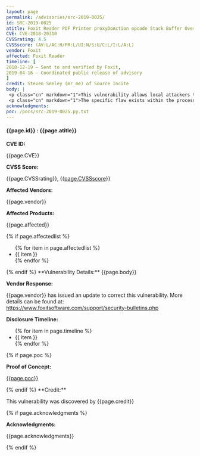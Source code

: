 ```yaml
---
layout: page
permalink: /advisories/src-2019-0025/
id: SRC-2019-0025
atitle: Foxit Reader PDF Printer proxyDoAction opcode Stack Buffer Overflow Elevation of Privilege Vulnerability
CVE: CVE-2018-20310
CVSSrating: 4.5
CVSSscore: (AV:L/AC:H/PR:L/UI:N/S:U/C:L/I:L/A:L)
vendor: Foxit
affected: Foxit Reader
timeline: [
2018-12-19 – Sent to and verified by Foxit,
2019-04-16 – Coordinated public release of advisory
]
credit: Steven Seeley (mr_me) of Source Incite
body: |
 <p class="cn" markdown="1">This vulnerability allows local attackers to escalate privileges on vulnerable installations of Foxit Reader. An attacker must first obtain the ability to execute low-privileged code on the target system in order to exploit this vulnerability.</p>
 <p class="cn" markdown="1">The specific flaw exists within the processing of proxyDoAction requests. The issue results from the lack of proper validation of user-supplied data when processing opcodes, which can result in a stack based buffer overflow. An attacker can leverage this vulnerability to escalate privileges and execute code at medium integrity.</p>
acknowledgments:
poc: /pocs/src-2019-0025.py.txt
---
```


<h4><b>{{page.id}} : {{page.atitle}}</b></h4>

**CVE ID:**
<p class="cn">{{page.CVE}}</p>

**CVSS Score:**
<p class="cn">{{page.CVSSrating}}, <a href="https://nvd.nist.gov/vuln-metrics/cvss/v3-calculator?vector={{page.CVSSscore}}">{{page.CVSSscore}}</a></p>

**Affected Vendors:**
<p class="cn">{{page.vendor}}</p>

**Affected Products:**
<p class="cn">{{page.affected}}</p>
{% if page.affectedlist %}
<ul class="cn">
{% for item in page.affectedlist %}
  <li>{{ item }}</li>
{% endfor %}
</ul>
{% endif %}
**Vulnerability Details:**
{{page.body}}

**Vendor Response:**

<p class="cn">{{page.vendor}} has issued an update to correct this vulnerability. More details can be found at: <br />
<a href="https://www.foxitsoftware.com/support/security-bulletins.php">https://www.foxitsoftware.com/support/security-bulletins.php</a></p>

**Disclosure Timeline:**
<ul class="cn">
{% for item in page.timeline %}
  <li>{{ item }}</li>
{% endfor %}
</ul>
{% if page.poc %}

**Proof of Concept:**
<p class="cn"><a href="{{page.poc}}">{{page.poc}}</a></p>
{% endif %}
**Credit:**
<p class="cn">This vulnerability was discovered by {{page.credit}}</p>
{% if page.acknowledgments %}

**Acknowledgments:**
<p class="cn">{{page.acknowledgments}}</p>
{% endif %}
